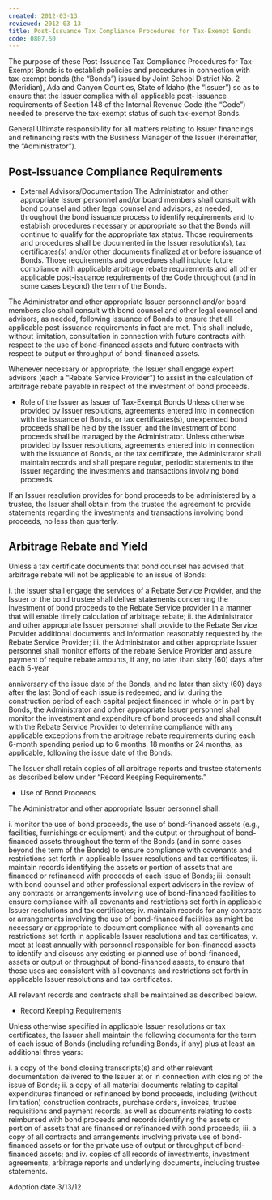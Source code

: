 ```yaml
---
created: 2012-03-13
reviewed: 2012-03-13
title: Post-Issuance Tax Compliance Procedures for Tax-Exempt Bonds
code: 0807.60
---
```



The purpose of these Post-Issuance Tax Compliance Procedures for Tax-Exempt Bonds is to establish policies and
procedures in connection with tax-exempt bonds (the “Bonds”) issued by Joint School District No. 2 (Meridian), Ada
and Canyon Counties, State of Idaho (the “Issuer”) so as to ensure that the Issuer complies with all applicable post-
issuance requirements of Section 148 of the Internal Revenue Code (the “Code”) needed to preserve the tax-exempt
status of such tax-exempt Bonds.

General
Ultimate responsibility for all matters relating to Issuer financings and refinancing rests with the Business Manager of
the Issuer (hereinafter, the “Administrator”).

## Post-Issuance Compliance Requirements


- External Advisors/Documentation
The Administrator and other appropriate Issuer personnel and/or board members shall consult with bond
counsel and other legal counsel and advisors, as needed, throughout the bond issuance process to identify
requirements and to establish procedures necessary or appropriate so that the Bonds will continue to qualify
for the appropriate tax status. Those requirements and procedures shall be documented in the Issuer
resolution(s), tax certificates(s) and/or other documents finalized at or before issuance of Bonds. Those
requirements and procedures shall include future compliance with applicable arbitrage rebate requirements
and all other applicable post-issuance requirements of the Code throughout (and in some cases beyond) the
term of the Bonds.


The Administrator and other appropriate Issuer personnel and/or board members also shall consult with bond
counsel and other legal counsel and advisors, as needed, following issuance of Bonds to ensure that all
applicable post-issuance requirements in fact are met. This shall include, without limitation, consultation in
connection with future contracts with respect to the use of bond-financed assets and future contracts with
respect to output or throughput of bond-financed assets.


Whenever necessary or appropriate, the Issuer shall engage expert advisors (each a “Rebate Service Provider”)
to assist in the calculation of arbitrage rebate payable in respect of the investment of bond proceeds.


- Role of the Issuer as Issuer of Tax-Exempt Bonds
Unless otherwise provided by Issuer resolutions, agreements entered into in connection with the issuance of
Bonds, or tax certificates(s), unexpended bond proceeds shall be held by the Issuer, and the investment of bond
proceeds shall be managed by the Administrator. Unless otherwise provided by Issuer resolutions, agreements
entered into in connection with the issuance of Bonds, or the tax certificate, the Administrator shall maintain
records and shall prepare regular, periodic statements to the Issuer regarding the investments and transactions
involving bond proceeds.


If an Issuer resolution provides for bond proceeds to be administered by a trustee, the Issuer shall obtain from
the trustee the agreement to provide statements regarding the investments and transactions involving bond
proceeds, no less than quarterly.

## Arbitrage Rebate and Yield

Unless a tax certificate documents that bond counsel has advised that arbitrage rebate will not be applicable to an
issue of Bonds:


i. the Issuer shall engage the services of a Rebate Service Provider, and the Issuer or the bond trustee shall
deliver statements concerning the investment of bond proceeds to the Rebate Service provider in a manner
that will enable timely calculation of arbitrage rebate;
ii. the Administrator and other appropriate Issuer personnel shall provide to the Rebate Service Provider
additional documents and information reasonably requested by the Rebate Service Provider;
iii. the Administrator and other appropriate Issuer personnel shall monitor efforts of the rebate Service Provider
and assure payment of require rebate amounts, if any, no later than sixty (60) days after each 5-year


anniversary of the issue date of the Bonds, and no later than sixty (60) days after the last Bond of each issue is
redeemed; and
iv. during the construction period of each capital project financed in whole or in part by Bonds, the Administrator
and other appropriate Issuer personnel shall monitor the investment and expenditure of bond proceeds and
shall consult with the Rebate Service Provider to determine compliance with any applicable exceptions from
the arbitrage rebate requirements during each 6-month spending period up to 6 months, 18 months or 24
months, as applicable, following the issue date of the Bonds.

The Issuer shall retain copies of all arbitrage reports and trustee statements as described below under “Record
Keeping Requirements.”


- Use of Bond Proceeds

The Administrator and other appropriate Issuer personnel shall:


i. monitor the use of bond proceeds, the use of bond-financed assets (e.g., facilities, furnishings or equipment)
and the output or throughput of bond-financed assets throughout the term of the Bonds (and in some cases
beyond the term of the Bonds) to ensure compliance with covenants and restrictions set forth in applicable
Issuer resolutions and tax certificates;
ii. maintain records identifying the assets or portion of assets that are financed or refinanced with proceeds of
each issue of Bonds;
iii. consult with bond counsel and other professional expert advisers in the review of any contracts or
arrangements involving use of bond-financed facilities to ensure compliance with all covenants and restrictions
set forth in applicable Issuer resolutions and tax certificates;
iv. maintain records for any contracts or arrangements involving the use of bond-financed facilities as might be
necessary or appropriate to document compliance with all covenants and restrictions set forth in applicable
Issuer resolutions and tax certificates;
v. meet at least annually with personnel responsible for bon-financed assets to identify and discuss any existing
or planned use of bond-financed, assets or output or throughput of bond-financed assets, to ensure that those
uses are consistent with all covenants and restrictions set forth in applicable Issuer resolutions and tax
certificates.

All relevant records and contracts shall be maintained as described below.


- Record Keeping Requirements


Unless otherwise specified in applicable Issuer resolutions or tax certificates, the Issuer shall maintain the
following documents for the term of each issue of Bonds (including refunding Bonds, if any) plus at least an
additional three years:


i. a copy of the bond closing transcripts(s) and other relevant documentation delivered to the Issuer at or
in connection with closing of the issue of Bonds;
ii. a copy of all material documents relating to capital expenditures financed or refinanced by bond
proceeds, including (without limitation) construction contracts, purchase orders, invoices, trustee
requisitions and payment records, as well as documents relating to costs reimbursed with bond proceeds
and records identifying the assets or portion of assets that are financed or refinanced with bond
proceeds;
iii. a copy of all contracts and arrangements involving private use of bond-financed assets or for the private
use of output or throughput of bond-financed assets; and
iv. copies of all records of investments, investment agreements, arbitrage reports and underlying
documents, including trustee statements.

Adoption date
3/13/12


